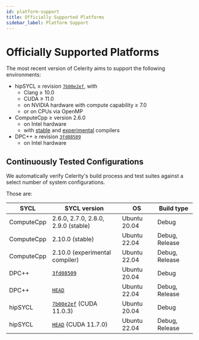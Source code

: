 ```yaml
---
id: platform-support
title: Officially Supported Platforms
sidebar_label: Platform Support
---
```


# Officially Supported Platforms

The most recent version of Celerity aims to support the following environments:

* hipSYCL ≥ revision [`7b00e2ef`](https://github.com/illuhad/hipSYCL/commit/7b00e2ef), with
  * Clang ≥ 10.0
  * CUDA ≥ 11.0
  * on NVIDIA hardware with compute capability ≥ 7.0
  * or on CPUs via OpenMP
* ComputeCpp ≥ version 2.6.0
  * on Intel hardware
  * with [stable](https://developer.codeplay.com/products/computecpp/ce/download)
    and [experimental](https://developer.codeplay.com/products/computecpp/ce/download?experimental=true) compilers
* DPC++ ≥ revision [`3fd08509`](https://github.com/intel/llvm/commit/3fd08509)
  * on Intel hardware

## Continuously Tested Configurations

We automatically verify Celerity's build process and test suites against a select number of system configurations.

Those are:

| SYCL       | SYCL version                                                                   | OS           | Build type     |
|------------|--------------------------------------------------------------------------------|--------------|----------------|
| ComputeCpp | 2.6.0, 2.7.0, 2.8.0, 2.9.0 (stable)                                            | Ubuntu 20.04 | Debug          |
| ComputeCpp | 2.10.0 (stable)                                                                | Ubuntu 22.04 | Debug, Release |
| ComputeCpp | 2.10.0 (experimental compiler)                                                 | Ubuntu 22.04 | Debug, Release |
| DPC++      | [`3fd08509`](https://github.com/intel/llvm/commit/3fd08509)                    | Ubuntu 20.04 | Debug          |
| DPC++      | [`HEAD`](https://github.com/intel/llvm/)                                       | Ubuntu 22.04 | Debug, Release |
| hipSYCL    | [`7b00e2ef`](https://github.com/illuhad/hipSYCL/commit/7b00e2ef) (CUDA 11.0.3) | Ubuntu 20.04 | Debug          |
| hipSYCL    | [`HEAD`](https://github.com/illuhad/hipSYCL) (CUDA 11.7.0)                     | Ubuntu 22.04 | Debug, Release |
